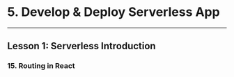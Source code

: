 # 5. Develop & Deploy Serverless App
___

## Lesson 1: Serverless Introduction

### 15. Routing in React 



